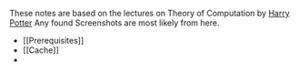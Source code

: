 These notes are based on the lectures on Theory of Computation by [Harry Potter](https://www.youtube.com/playlist?list=PLbtzT1TYeoMjNOGEiaRmm_vMIwUAidnQz)
Any found Screenshots are most likely from here.
- [[Prerequisites]]
- [[Cache]]
- 